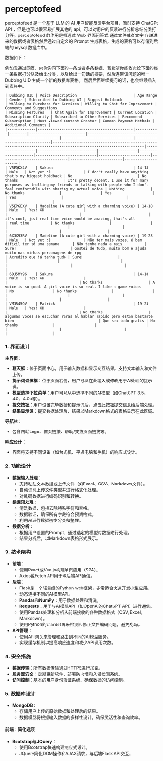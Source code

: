 # perceptofeed

perceptofeed 是一个基于 LLM 的 AI 用户智能反馈平台项目，暂时支持 ChatGPt API ，但是也可以很容易扩展其他的 api，可以对用户的反馈进行分析总结分类打分等。perceptofeed 的作用是把通过 Web 界面问答式 通过文件或者文字 传递进来的数据或者表格然后通过自定义的 Prompt 生成表格，生成的表格可以存储到后端的 mysql 数据库中。

数据如下：

例如我通过网页，向你询问下面的一条或者多条数据，我希望你能依次给下面的每一条数据打分以及给出分类，以及给出一句话的摘要，然后连带该问题的唯一 Dubbing UID 生成一个新的数据库表格。
然后后面继续提问的话，也会继续插入到表格中。

```
| Dubbing UID | Voice Description                          | Age Range | Gender | Subscribed to Dubbing AI | Biggest Holdback                                         | Willing to Purchase for Services | Willing to Chat for Improvement | Comments and Suggestions                                                                                        | Missing Features   | Chat Again for Improvement | Current Location | Subscription Clarity | Subscribed to Other Services | Recommend Subscription | Most Viewed Content Creator | Common Payment Methods | Additional Comments |
|-------------|--------------------------------------------|-----------|--------|--------------------------|---------------------------------------------------------|---------------------------------|-------------------------------|----------------------------------------------------------------------------------------------------------------|-------------------|---------------------------|------------------|---------------------|----------------------------|------------------------|-------------------------------|------------------------|---------------------|
| V5EQKX4V    | Sakura                                     | 14-18     | Male   | Not yet :(               | I don't really have anything that's my biggest holdback | No                              | No thanks                     | It's pretty decent, I use it for many purposes as trolling my friends or talking with people who I don't feel comfortable with sharing my actual voice | Nothing            | No thanks                |                  | Yes                   |                            | Yes                     |                             |                        |                     |
| V5EPGEXV    | Madeline (A cute girl with a charming voice) | 14-18     | Male   | Yes! XD                  |                                                         |                                 |                               | it's cool, just real time voice would be amazing, that's all                                                   | real time          | No thanks                |                  |                       |                            |                        |                             |                        |                     |
| 6X3X93RV    | Madeline (A cute girl with a charming voice) | 19-23     | Male   | Not yet :(               | Não ter mais vozes, é bem dificil ter só uma semana      | Não tenha nada a mais          | Sure!                         | Gostei de tudo, muito bom e ajuda muito nas minhas personagens de rpg                                            | Acredito que já tenha tudo | Sure!                |                  |                       |                            |                        |                             |                        |                     |
| 6DJ5MY96    | Sakura                                     | 14-18     | Male   | Yes! XD                  |                                                         |                                 | No thanks                     | A voice is so good. A girl voice is so real. I like a game voice.                                               | No                  | No thanks                |                  |                       |                            |                        |                             |                        |                     |
| VM3R45QV    | Patrick                                    | 19-23     | Male   | Yes! XD                  |                                                         |                                 | No thanks                     | algunas voces se escuchan raras al hablar rapido pero estan bastante bien                                       | Que sea todo gratis | No thanks                |                  |                       |                            |                        |                             |                        |                     |
```


### 1. 界面设计

**主界面**：
- **聊天框**：位于页面中心，用于输入数据和显示交互结果。支持文本输入和文件上传。
- **提示词设置框**：位于页面右侧，用户可以在此输入或修改用于AI处理的提示词。
- **模型选择下拉菜单**：用户可以从中选择不同的AI模型（如ChatGPT 3.5、4.0、4.0o等）。
- **提交按钮**：用户设置完毕数据和提示词后，点击此按钮提交信息给后端处理。
- **结果显示区**：提交数据处理后，结果以Markdown格式的表格显示在此区域。

**导航栏**：
- 包含网站Logo、首页链接、帮助/支持页面链接等。

**响应设计**：
- 界面将支持不同设备（如台式机、平板电脑和手机）的响应式设计。

### 2. 功能设计

- **数据输入处理**：
  - 支持粘贴文本数据或上传文件（如Excel、CSV、Markdown文件）。
  - 自动识别上传文件类型并进行格式化处理。
  - 对乱码数据进行编码识别和转换。
- **数据预处理**：
  - 清洗数据，包括去除特殊字符和空格。
  - 数据验证，确保所有字段符合预期格式。
  - 利用AI进行数据初步分类和整理。
- **数据分析**：
  - 根据用户设置的Prompt，通过选定的模型对数据进行处理。
  - 结果分析后，以Markdown表格形式展示。

### 3. 技术架构

- **前端**：
  - 使用React或Vue.js构建单页应用（SPA）。
  - Axios或Fetch API用于与后端API通信。
- **后端**：
  - Flask是一个轻量级的Python web框架，非常适合快速开发小型应用。
  - 动态连接不同的AI模型API。
  - **Pandas**和**NumPy**：用于数据处理和清洗。
  - **Requests**：用于与AI模型API（如OpenAI的ChatGPT API）进行通信。
  - 使用Pandas处理和分析从前端接收的各种数据格式（CSV, Excel, Markdown）。
  - 使用Python的`chardet`库来检测和修正文件编码问题，避免乱码。
- **API管理**：
  - 使用API网关来管理和路由到不同的AI模型服务。
  - 实现缓存机制以提高响应速度和减少API调用次数。

### 4. 安全措施

- **数据传输**：所有数据传输通过HTTPS进行加密。
- **服务器安全**：定期更新软件，部署防火墙和入侵检测系统。
- **访问控制**：基本的用户身份验证系统，确保数据的访问控制。

### 5. 数据库设计

- **MongoDB**：
  - 存储用户上传的原始数据和处理后的结果。
  - 数据模型将根据输入数据的多样性设计，确保灵活性和查询效率。


#### 前端：简化选项

- **Bootstrap**与**JQuery**：
  - 使用Bootstrap快速构建响应式设计。
  - JQuery简化DOM操作和AJAX请求，与后端Flask API交互。